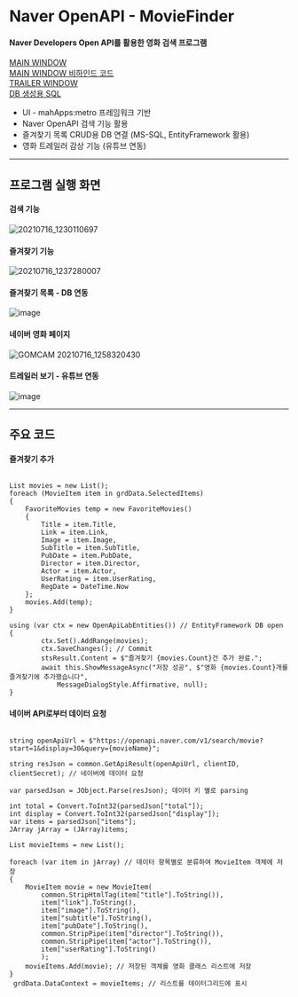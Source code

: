 # Naver OpenAPI - MovieFinder
#### Naver Developers Open API를 활용한 영화 검색 프로그램 

[MAIN WINDOW](https://github.com/BlancBunny/BlancBunnyPortPolio/blob/main/WPF%20-%20NaverMovieFinder/NaverMovieFinder/NaverMovieFinder/MainWindow.xaml)   
[MAIN WINDOW 비하인드 코드](https://github.com/BlancBunny/BlancBunnyPortPolio/blob/main/WPF%20-%20NaverMovieFinder/NaverMovieFinder/NaverMovieFinder/MainWindow.xaml.cs)   
[TRAILER WINDOW](https://github.com/BlancBunny/BlancBunnyPortPolio/blob/main/WPF%20-%20NaverMovieFinder/NaverMovieFinder/NaverMovieFinder/TrailerWindow.xaml)   
[DB 생성용 SQL](https://github.com/BlancBunny/BlancBunnyPortPolio/blob/main/WPF%20-%20NaverMovieFinder/NaverMovieFinder/NaverMovieFinder/SQL/OpenApiLab.sql)   

+ UI - mahApps:metro 프레임워크 기반 
+ Naver OpenAPI 검색 기능 활용
+ 즐겨찾기 목록 CRUD용 DB 연결 (MS-SQL, EntityFramework 활용)
+ 영화 트레일러 감상 기능 (유튜브 연동) 

--------------------------------

## 프로그램 실행 화면
#### 검색 기능 
![20210716_1230110697](https://user-images.githubusercontent.com/77951828/125887428-3eafc939-df54-4088-9942-30aa224d55c3.gif)

#### 즐겨찾기 기능
![20210716_1237280007](https://user-images.githubusercontent.com/77951828/125888068-6b8b505b-c616-48c3-bfb9-8fb400bc2d59.gif)

#### 즐겨찾기 목록 - DB 연동 
![image](https://user-images.githubusercontent.com/77951828/125888395-2d5d91ff-5c53-4f98-9ec9-221b37790783.png)

#### 네이버 영화 페이지 
![GOMCAM 20210716_1258320430](https://user-images.githubusercontent.com/77951828/125895844-62a66102-3bc1-4bc4-bd5f-6e1c439b6bb2.gif)

#### 트레일러 보기 - 유튜브 연동 
![image](https://user-images.githubusercontent.com/77951828/125888782-191e4b44-2eaf-4cf5-9898-92ffddcd0241.png)

----------------------------------



## 주요 코드 

#### 즐겨찾기 추가

<pre><code>
List<FavoriteMovies> movies = new List<FavoriteMovies>();
foreach (MovieItem item in grdData.SelectedItems)
{
    FavoriteMovies temp = new FavoriteMovies()
    {
        Title = item.Title,
        Link = item.Link,
        Image = item.Image,
        SubTitle = item.SubTitle,
        PubDate = item.PubDate,
        Director = item.Director,
        Actor = item.Actor,
        UserRating = item.UserRating,
        RegDate = DateTime.Now
    };
    movies.Add(temp);
}

using (var ctx = new OpenApiLabEntities()) // EntityFramework DB open 
{
        ctx.Set<FavoriteMovies>().AddRange(movies);
        ctx.SaveChanges(); // Commit 
        stsResult.Content = $"즐겨찾기 {movies.Count}건 추가 완료.";
        await this.ShowMessageAsync("저장 성공", $"영화 {movies.Count}개를 즐겨찾기에 추가했습니다", 
            MessageDialogStyle.Affirmative, null);
}    
</code></pre>

#### 네이버 API로부터 데이터 요청 

<pre><code>
string openApiUrl = $"https://openapi.naver.com/v1/search/movie?start=1&display=30&query={movieName}";

string resJson = common.GetApiResult(openApiUrl, clientID, clientSecret); // 네이버에 데이터 요청 

var parsedJson = JObject.Parse(resJson); 데이터 키 별로 parsing

int total = Convert.ToInt32(parsedJson["total"]);
int display = Convert.ToInt32(parsedJson["display"]);
var items = parsedJson["items"];
JArray jArray = (JArray)items;

List<MovieItem> movieItems = new List<MovieItem>();

foreach (var item in jArray) // 데이터 항목별로 분류하여 MovieItem 객체에 저장 
{
    MovieItem movie = new MovieItem( 
        common.StripHtmlTag(item["title"].ToString()),
        item["link"].ToString(),
        item["image"].ToString(),
        item["subtitle"].ToString(),
        item["pubDate"].ToString(),
        common.StripPipe(item["director"].ToString()),
        common.StripPipe(item["actor"].ToString()),
        item["userRating"].ToString()
        );
    movieItems.Add(movie); // 저장된 객체를 영화 클래스 리스트에 저장 
}
 grdData.DataContext = movieItems; // 리스트를 데이터그리드에 표시 
</code></pre>

